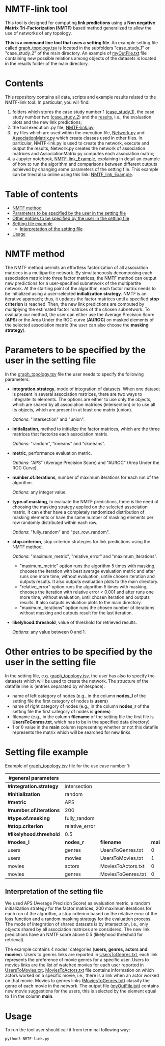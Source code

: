 # NMTF-link tool 

<!-- This tool is designed for computing **link predictions** using the **Non negative Matrix Tri-Factorization (NMTF)** method. This is the generalization for already pre-existing code in [DEIB-GECO/NMTF-DrugRepositioning](https://github.com/DEIB-GECO/NMTF-DrugRepositioning) allowing the use of networks of any topology. 
**This is a command line tool that uses a setting file**. -->
This tool is designed for computing **link predictions** using a **Non negative Matrix Tri-Factorization (NMTF)** based method generalized to allow the use of networks of any topology. 

**This is a command line tool that uses a setting file**. 
An example setting file called [graph_topology.tsv](https://github.com/DEIB-GECO/NMTF-link/blob/master/case_study_1/graph_topology.tsv) is located in the subfolders "case_study_1" or "case_study_2" of the main directory. An example of [myOutFile.txt](https://github.com/DEIB-GECO/NMTF-link/blob/master/results/case_study_1/myOutFile_random_relative_error.txt) file containing new possible relations among objects of the datasets is located in the results folder of the main directory.

# Contents
This repository contains all data, scripts and example results related to the NMTF-link tool. In particular, you will find:

1. folders which stores the case study number 1 ([case_study_1](https://github.com/DEIB-GECO/NMTF-link/blob/master/case_study_1)), the case study number two ([case_study_2](https://github.com/DEIB-GECO/NMTF-link/blob/master/case_study_2)) and the [results](https://github.com/DEIB-GECO/NMTF-link/blob/master/results), i.e., the evaluation plots and the new link predictions;
2. the tool execution .py file, [NMTF-link.py](https://github.com/DEIB-GECO/NMTF-link/blob/master/NMTF-link.py);
3. .py files which are used within the execution file, [Network.py](https://github.com/DEIB-GECO/NMTF-link/blob/master/scripts/Network.py) and [AssociationMatrix.py](https://github.com/DEIB-GECO/NMTF-link/blob/master/scripts/AssociationMatrix.py) which create classes used in other files. In particular, NMTF-link.py is used to create the network, execute and output the results, Network.py creates the network of association matrices and AssociationMatrix.py computes each association matrix;
4. a Jupyter notebook, [NMTF-link_Example](https://github.com/DEIB-GECO/NMTF-link/blob/master/NMTF-link_Example.ipynb), explaining in detail an example of how to run the algorithm and comparisons between different outputs achieved by changing some parameters of the setting file. This example can be tried also online using this link: [NMTF_link_Example](https://colab.research.google.com/drive/1JWuYjppKcUiNm0bJsHTjQzYoSK6MJ7Pm?usp=sharing).

# Table of contents
- [NMTF method](#nmtf-method)
- [Parameters to be specified by the user in the setting file](#parameters-to-be-specified-by-the-user-in-the-setting-file)
- [Other entries to be specified by the user in the setting file](#other-entries-to-be-specified-by-the-user-in-the-setting-file)
- [Setting file example](#setting-file-example)
  * [Interpretation of the setting file](#interpretation-of-the-setting-file)
- [Usage](#usage)

# NMTF method
The NMTF method permits an effortless factorization of all association matrices in a multipartite network. 
By simultaneously decomposing each association matrix into three factor matrices, the NMTF method can output new predictions for a user-specified subnetwork of the multipartite network. 
At the starting point of the algorithm, each factor matrix needs to be initialized using a user-selected **initialization strategy**. 
NMTF is an iterative approach; thus, it updates the factor matrices until a specified **stop criterion** is reached. 
Then, the new link predictions are computed by multiplying the estimated factor matrices of the chosen subnetwork. 
To evaluate our method, the user can either use the Average Precision Score (**APS**) or the Area Under the ROC curve (**AUROC**) on masked elements of the selected association matrix (the user can also choose the **masking strategy**). 

# Parameters to be specified by the user in the setting file
In the [graph_topology.tsv](https://github.com/DEIB-GECO/NMTF-link/blob/master/case_study_1/graph_topology.tsv) file the user needs to specify the following parameters:

- **integration.strategy**, mode of integration of datasets.
When one dataset is present in several association matrices, there are two ways to integrate its elements. The options are either to use only the objects, which are shared by all association matrices (intersection) or to use all its objects, which are present in at least one matrix (union).

  *Options*: "intersection" and "union".
  
- **initialization**, method to initialize the factor matrices, which are the three matrices that factorize each association matrix. 

  *Options*: "random", "kmeans" and "skmeans".

- **metric**, performance evaluation metric.

  *Options*: "APS" (Average Precision Score) and "AUROC" (Area Under the ROC Curve).

- **number.of.iterations**, number of maximum iterations for each run of the algorithm. 

  *Options*: any integer value.

- **type.of.masking**, to evaluate the NMTF predictions, there is the need of choosing the masking strategy applied on the selected association matrix. 
It can either have a completely randomized distribution of masking elements or have the same number of masking elements per row randomly distributed within each row. 

  *Options*: "fully_random" and "per_row_random".

- **stop.criterion**, stop criterion strategies for link predictions using the NMTF method. 

  *Options*: "maximum_metric", "relative_error" and "maximum_iterations".
    
    - "maximum_metric" option runs the algorithm 5 times with masking, chooses the iteration with best average evaluation metric and after runs one more time, without evaluation, untile chosen iteration and outputs results. It also outputs evaluation plots to the main directory.
    - "relative_error" option runs the algorithm 5 times with masking, chooses the iteration with relative error < 0.001 and after runs one more time, without evaluation, until chosen iteration and outputs results. It also outputs evaluation plots to the main directory.
    - "maximum_iterations" option runs the chosen number of iterations without masking and outputs result for the last iteration. 

- **likelyhood.threshold**, value of threshold for retrieved results. 

  *Options*: any value between 0 and 1.

# Other entries to be specified by the user in the setting file

In the setting file, e.g. [graph_topology.tsv](https://github.com/DEIB-GECO/NMTF-link/blob/master/case_study_1/graph_topology.tsv), the user has also to specify the datasets which will be used to create the network. The structure of the datafile line is (entries separated by whitespace):
- name of left category of nodes (e.g., in the column **nodes_l** of the setting file the first category of nodes is **users**)
- name of right category of nodes (e.g., in the column **nodes_r** of the setting file the first category of nodes is **genres**)
- filename (e.g., in the column **filename** of the setting file the first file is **UsersToGenres.txt**, which has to be in the specified data directory)
- 1 or 0 value in the **main** column representing whether or not this datafile represents the matrix which will be searched for new links.

# Setting file example

Example of [graph_topology.tsv](https://github.com/DEIB-GECO/NMTF-link/blob/master/case_study_1/graph_topology.tsv) file for the use case number 1:

| #general parameters | | | |
| ------------- | ------------- | ------------- | ------------- |
| **#integration.strategy**  | intersection |  |  |
| **#initialization**  | random |  |  |
| **#metric**  | APS |  |  |
| **#number.of.iterations** | 200 |  |  |
| **#type.of.masking** | fully_random |  |  |
| **#stop.criterion**  | relative_error |  |  |
| **#likelyhood.threshold** | 0.5 |  |  |
| **#nodes_l** | **nodes_r** | **filename** | **main** |
| users |	genres |	UsersToGenres.txt |	0 |
| users |	movies |	UsersToMovies.txt	| 1 |
| movies	| actors	| MoviesToActors.txt |	0 |
| movies	| genres	| MoviesToGenres.txt	| 0 |

## Interpretation of the setting file

We used APS (Average Precision Score) as evaluation metric, a random initialization strategy for the factor matrices, 200 maximum iterations for each run of the algorithm, a stop criterion based on the relative error of the loss function and a random masking strategy for the evaluation process. 
The mode of integration of shared datasets is by intersection, i.e., only objects shared by all association matrices are considered. The new link predictions have an NMTF score above 0.5 (likelyhood threshold for retrieval).

The example contains 4 nodes' categories (**users, genres, actors and movies**). Users to genres links are reported in [UsersToGenres.txt](https://github.com/DEIB-GECO/NMTF-link/blob/master/case_study_1/UsersToGenres.txt), each link represents the preference of movie genres for a specific user. Users to movies links are the list of watched movies for each user reported in [UsersToMovies.txt](https://github.com/DEIB-GECO/NMTF-link/blob/master/case_study_1/UsersToMovies.txt). [MoviesToActors.txt](https://github.com/DEIB-GECO/NMTF-link/blob/master/case_study_1/MoviesToActors.txt) file contains information on which actors worked on a specific movie, i.e., there is a link when an actor worked on that movie. Movies to genres links ([MoviesToGenres.txt](https://github.com/DEIB-GECO/NMTF-link/blob/master/case_study_1/MoviesToGenres.txt)) classify the genre of each movie in the network.
The output file ([myOutFile.txt](https://github.com/DEIB-GECO/NMTF-link/blob/master/results/case_study_1/myOutFile_random_relative_error.txt)) contains new movie suggestions for the users, this is selected by the element equal to 1 in the column **main**.

# Usage

To run the tool user should call it from terminal following way:
```
python3 NMTF-link.py
```
